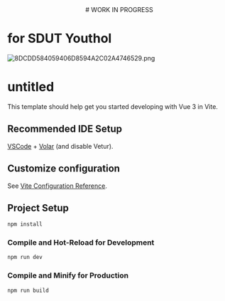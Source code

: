 <center><color="red"># WORK IN PROGRESS</color></center>


# for SDUT Youthol
![8DCDD584059406D8594A2C02A4746529.png](https://s2.loli.net/2024/07/11/2qSBkiTOmHA1lGK.png)

# untitled

This template should help get you started developing with Vue 3 in Vite.

## Recommended IDE Setup

[VSCode](https://code.visualstudio.com/) + [Volar](https://marketplace.visualstudio.com/items?itemName=Vue.volar) (and disable Vetur).

## Customize configuration

See [Vite Configuration Reference](https://vitejs.dev/config/).

## Project Setup

```sh
npm install
```

### Compile and Hot-Reload for Development

```sh
npm run dev
```

### Compile and Minify for Production

```sh
npm run build
```
